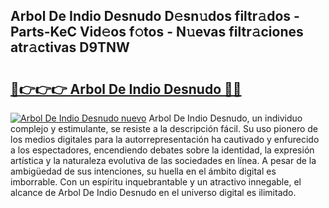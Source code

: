 ## Arbol De Indio Desnudo D𝚎sn𝚞dos filtr𝚊dos - Parts-KeC Vid𝚎os f𝚘tos - N𝚞evas filtr𝚊ciones atr𝚊ctivas D9TNW

# <h2><a href="http://mbde8z.tromn.icu/?c=Arbol+De+Indio+Desnudo">🔗👉👉👉 Arbol De Indio Desnudo 🔗🔗</a></h2>

[![Arbol De Indio Desnudo nuevo](https://i.imgur.com/pEAQMta.gif)](http://mbde8z.tromn.icu/?c=Arbol+De+Indio+Desnudo)
Arbol De Indio Desnudo, un individuo complejo y estimulante, se resiste a la descripción fácil. Su uso pionero de los medios digitales para la autorrepresentación ha cautivado y enfurecido a los espectadores, encendiendo debates sobre la identidad, la expresión artística y la naturaleza evolutiva de las sociedades en línea. A pesar de la ambigüedad de sus intenciones, su huella en el ámbito digital es imborrable. Con un espíritu inquebrantable y un atractivo innegable, el alcance de Arbol De Indio Desnudo en el universo digital es ilimitado.
